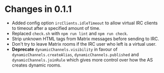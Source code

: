 Changes in 0.1.1
================
 - Added config option `ircClients.idleTimeout` to allow virtual IRC clients to
   timeout after a specified amount of time.
 - Replaced `check.sh` with `npm run lint` and `npm run check`.
 - Strip unknown HTML tags from Matrix messages before sending to IRC.
 - Don't try to leave Matrix rooms if the IRC user who left is a virtual user.
 - **Deprecate** `dynamicChannels.visibility` in favour of
   `dynamicChannels.createAlias`, `dynamicChannels.published` and
   `dynamicChannels.joinRule` which gives more control over how the AS creates
   dynamic rooms.
